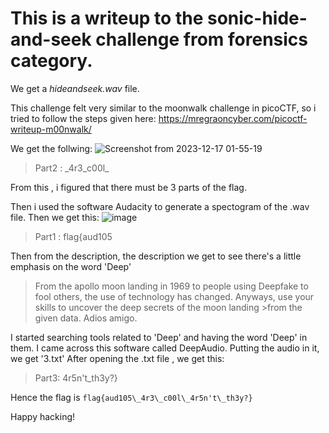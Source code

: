 # This is a writeup to the sonic-hide-and-seek challenge from forensics category.

We get a *hideandseek.wav* file.

This challenge felt very similar to the moonwalk challenge in picoCTF, so i tried to follow the steps given here:
https://mregraoncyber.com/picoctf-writeup-m00nwalk/

We get the follwing:
![Screenshot from 2023-12-17 01-55-19](https://github.com/ayu-ch/backdoorCTF-23/assets/137001939/76ea475c-6875-4542-9985-51fdaffacdcd)
> Part2 : \_4r3\_c00l\_

From this , i figured that there must be 3 parts of the flag.

Then i used the software Audacity to generate a spectogram of the .wav file.
Then we get this:
![image](https://github.com/ayu-ch/backdoorCTF-23/assets/137001939/d80e7946-7a5f-487b-bab5-9bcb89da02ef)
> Part1 : flag{aud105

Then from the description, the description we get to see there's a little emphasis on the word 'Deep'
>From the apollo moon landing in 1969 to people using Deepfake to fool others, the use of technology has changed. Anyways, use your skills to uncover the deep secrets of the moon landing >from the given data. Adios amigo.

I started searching tools related to 'Deep' and having the word 'Deep' in them.
I came across this software called DeepAudio. Putting the audio in it, we get '3.txt'
After opening the .txt file , we get this:

> Part3: 4r5n't\_th3y?}

Hence the flag is ```flag{aud105\_4r3\_c00l\_4r5n't\_th3y?}```

Happy hacking!
